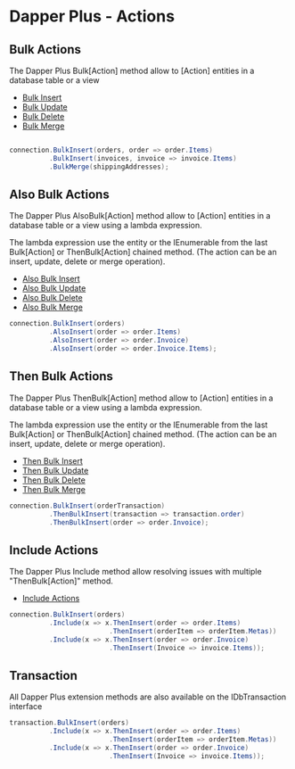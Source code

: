 # Dapper Plus - Actions

## Bulk Actions
The Dapper Plus Bulk[Action] method allow to [Action] entities in a database table or a view

 - [Bulk Insert](/bulk-insert)
 - [Bulk Update](/bulk-update)
 - [Bulk Delete](/bulk-delete)
 - [Bulk Merge](/bulk-merge)


```csharp

connection.BulkInsert(orders, order => order.Items)
          .BulkInsert(invoices, invoice => invoice.Items)
          .BulkMerge(shippingAddresses);

```

## Also Bulk Actions

The Dapper Plus AlsoBulk[Action] method allow to [Action] entities in a database table or a view using a lambda expression.

The lambda expression use the entity or the IEnumerable from the last Bulk[Action] or ThenBulk[Action] chained method. (The action can be an insert, update, delete or merge operation).

 - [Also Bulk Insert](/also-bulk-insert)
 - [Also Bulk Update](/also-bulk-update)
 - [Also Bulk Delete](/also-bulk-delete)
 - [Also Bulk Merge](/also-bulk-merge)


```csharp
connection.BulkInsert(orders)
          .AlsoInsert(order => order.Items)
          .AlsoInsert(order => order.Invoice)
          .AlsoInsert(order => order.Invoice.Items);
```

## Then Bulk Actions

The Dapper Plus ThenBulk[Action] method allow to [Action] entities in a database table or a view using a lambda expression.

The lambda expression use the entity or the IEnumerable from the last Bulk[Action] or ThenBulk[Action] chained method. (The action can be an insert, update, delete or merge operation).

 - [Then Bulk Insert](/then-bulk-insert)
 - [Then Bulk Update](/then-bulk-update)
 - [Then Bulk Delete](/then-bulk-delete)
 - [Then Bulk Merge](/then-bulk-merge)


```csharp
connection.BulkInsert(orderTransaction)
          .ThenBulkInsert(transaction => transaction.order)
          .ThenBulkInsert(order => order.Invoice);

```

## Include Actions

The Dapper Plus Include method allow resolving issues with multiple "ThenBulk[Action]" method.

 - [Include Actions](/include-actions)


```csharp
connection.BulkInsert(orders)
          .Include(x => x.ThenInsert(order => order.Items)
                         .ThenInsert(orderItem => orderItem.Metas))
          .Include(x => x.ThenInsert(order => order.Invoice)
                         .ThenInsert(Invoice => invoice.Items));
```

## Transaction

All Dapper Plus extension methods are also available on the IDbTransaction interface


```csharp
transaction.BulkInsert(orders)
          .Include(x => x.ThenInsert(order => order.Items)
                         .ThenInsert(orderItem => orderItem.Metas))
          .Include(x => x.ThenInsert(order => order.Invoice)
                         .ThenInsert(Invoice => invoice.Items));
```
